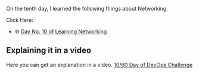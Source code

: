 On the tenth day, I learned the following things about Networking.

Click Here:

- 🌐 [Day No. 10 of Learning Networking](../PDFs/Computer-Networking-7.pdf)

## **Explaining it in a video**

Here you can get an explanation in a video. [10/60 Day of DevOps Challenge]()